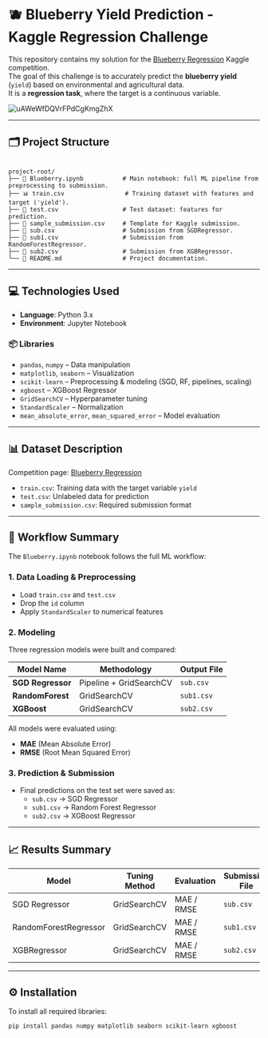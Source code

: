 # 🫐 Blueberry Yield Prediction - Kaggle Regression Challenge

This repository contains my solution for the [Blueberry Regression](https://www.kaggle.com/competitions/blueberry-regression-sentence/overview) Kaggle competition.  
The goal of this challenge is to accurately predict the **blueberry yield** (`yield`) based on environmental and agricultural data.  
It is a **regression task**, where the target is a continuous variable.


![uAWeWfDQVrFPdCgKmgZhX](https://github.com/user-attachments/assets/1452b282-4978-4a67-bc24-6eede040d9f2)


---

## 🗂️ Project Structure

```

project-root/
├── 📄 Blueberry.ipynb           # Main notebook: full ML pipeline from preprocessing to submission.
├── 📊 train.csv                 # Training dataset with features and target ('yield').
├── 🧪 test.csv                  # Test dataset: features for prediction.
├── 📝 sample_submission.csv     # Template for Kaggle submission.
├── 🚀 sub.csv                   # Submission from SGDRegressor.
├── 🚀 sub1.csv                  # Submission from RandomForestRegressor.
├── 🚀 sub2.csv                  # Submission from XGBRegressor.
└── 📜 README.md                 # Project documentation.

```


---

## 💻 Technologies Used

- **Language**: Python 3.x  
- **Environment**: Jupyter Notebook  

### 📦 Libraries

- `pandas`, `numpy` – Data manipulation  
- `matplotlib`, `seaborn` – Visualization  
- `scikit-learn` – Preprocessing & modeling (SGD, RF, pipelines, scaling)  
- `xgboost` – XGBoost Regressor  
- `GridSearchCV` – Hyperparameter tuning  
- `StandardScaler` – Normalization  
- `mean_absolute_error`, `mean_squared_error` – Model evaluation

---

## 📊 Dataset Description

Competition page: [Blueberry Regression](https://www.kaggle.com/competitions/blueberry-regression-sentence/overview)

- `train.csv`: Training data with the target variable `yield`
- `test.csv`: Unlabeled data for prediction
- `sample_submission.csv`: Required submission format

---

## 🔁 Workflow Summary

The `Blueberry.ipynb` notebook follows the full ML workflow:

### 1. Data Loading & Preprocessing
- Load `train.csv` and `test.csv`
- Drop the `id` column
- Apply `StandardScaler` to numerical features

### 2. Modeling
Three regression models were built and compared:

| Model Name             | Methodology             | Output File |
|------------------------|--------------------------|-------------|
| **SGD Regressor**      | Pipeline + GridSearchCV  | `sub.csv`   |
| **RandomForest**       | GridSearchCV             | `sub1.csv`  |
| **XGBoost**            | GridSearchCV             | `sub2.csv`  |

All models were evaluated using:
- **MAE** (Mean Absolute Error)  
- **RMSE** (Root Mean Squared Error)

### 3. Prediction & Submission
- Final predictions on the test set were saved as:
  - `sub.csv` → SGD Regressor
  - `sub1.csv` → Random Forest Regressor
  - `sub2.csv` → XGBoost Regressor

---

## 📈 Results Summary

| Model                  | Tuning Method         | Evaluation | Submission File  |    MAE   |   RMSE   |
|------------------------|-----------------------|------------|------------------|----------|----------|
| SGD Regressor          | GridSearchCV          | MAE / RMSE | `sub.csv`        |  269.94  |  388.11  |
| RandomForestRegressor  | GridSearchCV          | MAE / RMSE | `sub1.csv`       |  257.78  |  374.73  |
| XGBRegressor           | GridSearchCV          | MAE / RMSE | `sub2.csv`       |  257.40  |  373.27   |
 
---

## ⚙️ Installation

To install all required libraries:

```bash
pip install pandas numpy matplotlib seaborn scikit-learn xgboost
